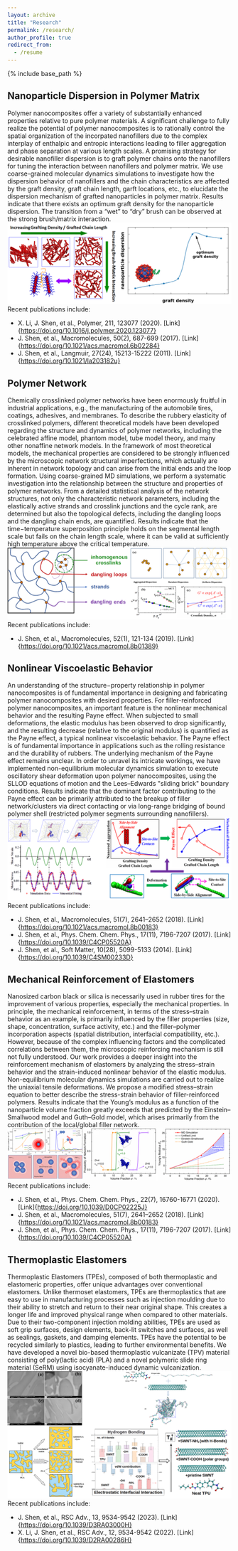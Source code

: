 ```yaml
---
layout: archive
title: "Research"
permalink: /research/
author_profile: true
redirect_from:
  - /resume
---
```


{% include base_path %}

## Nanoparticle Dispersion in Polymer Matrix
Polymer nanocomposites offer a variety of substantially enhanced properties relative to pure polymer materials. A significant challenge to fully realize the potential of polymer nanocomposites is to rationally control the spatial organization of the incorpated nanofillers due to the complex interplay of enthalpic and entropic interactions leading to filler aggregation and phase separation at various length scales. A promising strategy for desirable nanofiller dispersion is to graft polymer chains onto the nanofillers for tuning the interaction between nanofillers and polymer matrix. We use coarse-grained molecular dynamics simulations to investigate how the dispersion behavior of nanofillers and the chain characteristics are affected by the graft density, graft chain length, garft locations, etc., to elucidate the dispersion mechanism of grafted nanoparticles in polymer matrix. Results indicate that there exists an optimum graft density for the nanoparticle dispersion. The transition from a “wet” to “dry” brush can be observed at the strong brush/matrix interaction.
![](/images/research_figs/dispersion.png)
Recent publications include: 
* X. Li, J. Shen, et al., Polymer, 211, 123077 (2020). [Link]{https://doi.org/10.1016/j.polymer.2020.123077}
* J. Shen, et al., Macromolecules, 50(2), 687-699 (2017). [Link]{https://doi.org/10.1021/acs.macromol.6b02284}
* J. Shen, et al., Langmuir, 27(24), 15213-15222 (2011). [Link]{https://doi.org/10.1021/la203182u}

## Polymer Network
Chemically crosslinked polymer networks have been enormously fruitful in industrial applications, e.g., the manufacturing of the automobile tires, coatings, adhesives, and membranes. To describe the rubbery elasticity of crosslinked polymers, different theoretical models have been developed regarding the structure and dynamics of polymer networks, including the celebrated affine model, phantom model, tube model theory, and many other nonaffine network models. In the framework of most theoretical models, the mechanical properties are considered to be strongly influenced by the microscopic network structural imperfections, which actually are inherent in network topology and can arise from the initial ends and the loop formation. Using coarse-grained MD simulations, we perform a systematic investigation into the relationship between the structure and properties of polymer networks. From a detailed statistical analysis of the network structures, not only the characteristic network parameters, including the elastically active strands and crosslink junctions and the cycle rank, are determined but also the topological defects, including the dangling loops and the dangling chain ends, are quantified. Results indicate that the time−temperature superposition principle holds on the segmental length scale but fails on the chain length scale, where it can be valid at sufficiently high temperature above the critical temperature.
![](/images/research_figs/network.png)
Recent publications include: 
* J. Shen, et al., Macromolecules, 52(1), 121-134 (2019). [Link]{https://doi.org/10.1021/acs.macromol.8b01389} 

## Nonlinear Viscoelastic Behavior
An understanding of the structure−property relationship in polymer nanocomposites is of fundamental importance in designing and fabricating polymer nanocomposites with desired properties. For filler-reinforced polymer nanocomposites, an important feature is the nonlinear mechanical behavior and the resulting Payne effect. When subjected to small deformations, the elastic modulus has been observed to drop significantly, and the resulting decrease (relative to the original modulus) is quantified as the Payne effect, a typical nonlinear viscoelastic behavior. The Payne effect is of fundamental importance in applications such as the rolling resistance and the durability of rubbers. The underlying mechanism of the Payne effect remains unclear. In order to unravel its intricate workings, we have implemented non-equilibrium molecular dynamics simulation to execute oscillatory shear deformation upon polymer nanocomposites, using the SLLOD equations of motion and the Lees–Edwards "sliding brick" boundary conditions. Results indicate that the dominant factor contributing to the Payne effect can be primarily attributed to the breakup of filler network/clusters via direct contacting or via long-range bridging of bound polymer shell (restricted polymer segments surrounding nanofillers).
![](/images/research_figs/payneeffect.png)
Recent publications include: 
* J. Shen, et al., Macromolecules, 51(7), 2641–2652 (2018). [Link]{https://doi.org/10.1021/acs.macromol.8b00183} 
* J. Shen, et al., Phys. Chem. Chem. Phys., 17(11), 7196-7207 (2017). [Link]{https://doi.org/10.1039/C4CP05520A} 
* J. Shen, et al., Soft Matter, 10(28), 5099-5133 (2014). [Link]{https://doi.org/10.1039/C4SM00233D} 

## Mechanical Reinforcement of Elastomers
Nanosized carbon black or silica is necessarily used in rubber tires for the improvement of various properties, especially the mechanical properties. In principle, the mechanical reinforcement, in terms of the stress–strain behavior as an example, is primarily influenced by the filler properties (size, shape, concentration, surface activity, etc.) and the filler–polymer incorporation aspects (spatial distribution, interfacial compatibility, etc.). However, because of the complex influencing factors and the complicated correlations between them, the microscopic reinforcing mechanism is still not fully understood. Our work provides a deeper insight into the reinforcement mechanism of elastomers by analyzing the stress–strain behavior and the strain-induced nonlinear behavior of the elastic modulus. Non-equilibrium molecular dynamics simulations are carried out to realize the uniaxial tensile deformations. We propose a modified stress–strain equation to better describe the stress-strain behavior of filler-reinforced polymers. Results indicate that the Young’s modulus as a function of the nanoparticle volume fraction greatly exceeds that predicted by the Einstein–Smallwood model and Guth–Gold model, which arises primarily from the contribution of the local/global filler network.
![](/images/research_figs/reinforcement.png)
Recent publications include: 
* J. Shen, et al., Phys. Chem. Chem. Phys., 22(7), 16760-16771 (2020). [Link]{https://doi.org/10.1039/D0CP02225J} 
* J. Shen, et al., Macromolecules, 51(7), 2641–2652 (2018). [Link]{https://doi.org/10.1021/acs.macromol.8b00183} 
* J. Shen, et al., Phys. Chem. Chem. Phys., 17(11), 7196-7207 (2017). [Link]{https://doi.org/10.1039/C4CP05520A} 

## Thermoplastic Elastomers
Thermoplastic Elastomers (TPEs), composed of both thermoplastic and elastomeric properties, offer unique advantages over conventional elastomers. Unlike thermoset elastomers, TPEs are thermoplastics that are easy to use in manufacturing processes such as injection moulding due to their ability to stretch and return to their near original shape. This creates a longer life and improved physical range when compared to other materials. Due to their two-component injection molding abilities, TPEs are used as soft grip surfaces, design elements, back-lit switches and surfaces, as well as sealings, gaskets, and damping elements. TPEs have the potential to be recycled similarly to plastics, leading to further environmental benefits. We have developed a novel bio-based thermoplastic vulcanizate (TPV) material consisting of poly(lactic acid) (PLA) and a novel polymeric slide ring material (SeRM) using isocyanate-induced dynamic vulcanization.
![](/images/research_figs/tpe.png)
Recent publications include: 
* J. Shen, et al., RSC Adv., 13, 9534-9542 (2023). [Link]{https://doi.org/10.1039/D3RA03000H}
* X. Li, J. Shen, et al., RSC Adv., 12, 9534-9542 (2022). [Link]{https://doi.org/10.1039/D2RA00286H} 

